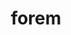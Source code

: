 ---
codehost: https://github.com/forem
logohandle: foremdev
sort: forem
title: forem
twitter: https://x.com/forem
website: https://forem.dev/
---